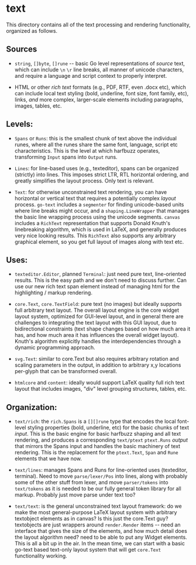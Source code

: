 # text

This directory contains all of the text processing and rendering functionality, organized as follows.

## Sources

* `string`, `[]byte`, `[]rune` -- basic Go level representations of _source_ text, which can include `\n` `\r` line breaks, all manner of unicode characters, and require a language and script context to properly interpret.

* HTML or other _rich text_ formats (e.g., PDF, RTF, even .docx etc), which can include local text styling (bold, underline, font size, font family, etc), links, _and_ more complex, larger-scale elements including paragraphs, images, tables, etc.

## Levels:

* `Spans` or `Runs`: this is the smallest chunk of text above the individual runes, where all the runes share the same font, language, script etc characteristics. This is the level at which harfbuzz operates, transforming `Input` spans into `Output` runs.

* `Lines`: for line-based uses (e.g., texteditor), spans can be organized (strictly) into lines. This imposes strict LTR, RTL horizontal ordering, and greatly simplifies the layout process. Only text is relevant.

* `Text`: for otherwise unconstrained text rendering, you can have horizontal or vertical text that requires a potentially complex _layout_ process. `go-text` includes a `segmenter` for finding unicode-based units where line breaks might occur, and a `shaping.LineWrapper` that manages the basic line wrapping process using the unicode segments. `canvas` includes a `RichText` representation that supports Donald Knuth's linebreaking algorithm, which is used in LaTeX, and generally produces very nice looking results. This `RichText` also supports any arbitrary graphical element, so you get full layout of images along with text etc.

## Uses:

*  `texteditor.Editor`, planned `Terminal`: just need pure text, line-oriented results. This is the easy path and we don't need to discuss further.  Can use our new rich text span element instead of managing html for the highlighting / markup rendering.

* `core.Text`, `core.TextField`: pure text (no images) but ideally supports full arbitrary text layout. The overall layout engine is the core widget layout system, optimized for GUI-level layout, and in general there are challenges to integrating the text layout with this GUI layout, due to bidirectional constraints (text shape changes based on how much area it has, and how much area it has influences the overall widget layout). Knuth's algorithm explicitly handles the interdependencies through a dynamic programming approach.

* `svg.Text`: similar to core.Text but also requires arbitrary rotation and scaling parameters in the output, in addition to arbitrary x,y locations per-glyph that can be transformed overall.

* `htmlcore` and `content`: ideally would support LaTeX quality full rich text layout that includes images, "div" level grouping structures, tables, etc.

## Organization:

* `text/rich`: the `rich.Spans` is a `[][]rune` type that encodes the local font-level styling properties (bold, underline, etc) for the basic chunks of text _input_. This is the basic engine for basic harfbuzz shaping and all text rendering, and produces a corresponding `text/ptext` `ptext.Runs` _output_ that mirrors the Spans input and handles the basic machinery of text rendering. This is the replacement for the `ptext.Text`, `Span` and `Rune` elements that we have now.

* `text/lines`: manages Spans and Runs for line-oriented uses (texteditor, terminal). Need to move `parse/lexer/Pos` into lines, along with probably some of the other stuff from lexer, and move `parser/tokens` into `text/tokens` as it is needed to be our fully general token library for all markup. Probably just move parse under text too?

* `text/text`: is the general unconstrained text layout framework: do we make the most general-purpose LaTeX layout system with arbitrary textobject elements as in canvas? Is this just the core.Text guy? textobjects are just wrappers around `render.Render` items -- need an interface that gives the size of the elements, and how much detail does the layout algorithm need? need to be able to put any Widget elements. This is all a bit up in the air. In the mean time, we can start with a basic go-text based text-only layout system that will get `core.Text` functionality working.


